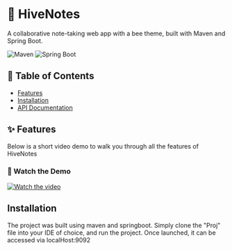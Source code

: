 # 🐝 HiveNotes
A collaborative note-taking web app with a bee theme, built with Maven and Spring Boot.

![Maven](https://img.shields.io/badge/Maven-4.0.0-C71A36?logo=apache-maven&style=for-the-badge)
![Spring Boot](https://img.shields.io/badge/Spring%20Boot-3.4.3-brightgreen?logo=springboot&style=for-the-badge)

## 📜 Table of Contents
- [Features](#features)
- [Installation](#installation)
- [API Documentation](#api-documentation)

## ✨ Features
Below is a short video demo to walk you through all the features of HiveNotes

### 🎥 Watch the Demo
[![Watch the video](https://img.youtube.com/vi/jEKoQhoWZrc/0.jpg)](https://www.youtube.com/watch?v=jEKoQhoWZrc)

## Installation
The project was built using maven and springboot. Simply clone the "Proj" file into your IDE of choice, and run the project. Once launched, it can be accessed via localHost:9092






